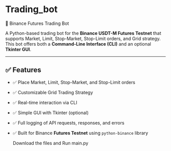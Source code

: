 # Trading_bot

 🚀 Binance Futures Trading Bot

A Python-based trading bot for the **Binance USDT-M Futures Testnet** that supports Market, Limit, Stop-Market, Stop-Limit orders, and Grid strategy.  
This bot offers both a **Command-Line Interface (CLI)** and an optional **Tkinter GUI**.

---

## ✅ Features

- ✅ Place Market, Limit, Stop-Market, and Stop-Limit orders
- ✅ Customizable Grid Trading Strategy
- ✅ Real-time interaction via CLI
- ✅ Simple GUI with Tkinter (optional)
- ✅ Full logging of API requests, responses, and errors
- ✅ Built for Binance **Futures Testnet** using `python-binance` library

  Download the files and Run main.py
